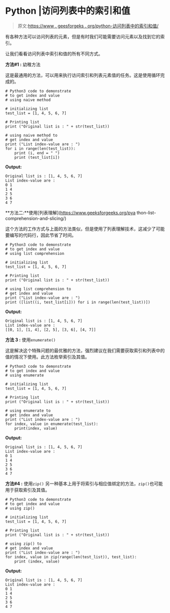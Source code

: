 # Python |访问列表中的索引和值

> 原文:[https://www . geesforgeks . org/python-访问列表中的索引和值/](https://www.geeksforgeeks.org/python-accessing-index-and-value-in-list/)

有各种方法可以访问列表的元素，但是有时我们可能需要访问元素以及找到它的索引。

让我们看看访问列表中索引和值的所有不同方式。

**方法#1 :** 幼稚方法

这是最通用的方法，可以用来执行访问索引和列表元素值的任务。这是使用循环完成的。

```
# Python3 code to demonstrate 
# to get index and value
# using naive method

# initializing list
test_list = [1, 4, 5, 6, 7]

# Printing list 
print ("Original list is : " + str(test_list))

# using naive method to
# get index and value
print ("List index-value are : ")
for i in range(len(test_list)):
    print (i, end = " ")
    print (test_list[i])
```

**Output:**

```
Original list is : [1, 4, 5, 6, 7]
List index-value are : 
0 1
1 4
2 5
3 6
4 7

```

**方法二:**使用[列表理解](https://www.geeksforgeeks.org/pya thon-list-comprehension-and-slicing/)

这个方法的工作方式与上面的方法类似，但是使用了列表理解技术，这减少了可能要编写的代码行，因此节省了时间。

```
# Python3 code to demonstrate 
# to get index and value
# using list comprehension

# initializing list
test_list = [1, 4, 5, 6, 7]

# Printing list 
print ("Original list is : " + str(test_list))

# using list comprehension to
# get index and value
print ("List index-value are : ")
print ([list((i, test_list[i])) for i in range(len(test_list))])
```

**Output:**

```
Original list is : [1, 4, 5, 6, 7]
List index-value are : 
[[0, 1], [1, 4], [2, 5], [3, 6], [4, 7]]

```

**方法 3 :** 使用`enumerate()`

这是解决这个特殊问题的最优雅的方法，强烈建议在我们需要获取索引和列表中的值的情况下使用。此方法枚举索引及其值。

```
# Python3 code to demonstrate 
# to get index and value
# using enumerate

# initializing list
test_list = [1, 4, 5, 6, 7]

# Printing list 
print ("Original list is : " + str(test_list))

# using enumerate to
# get index and value
print ("List index-value are : ")
for index, value in enumerate(test_list):
    print(index, value)
```

**Output:**

```
Original list is : [1, 4, 5, 6, 7]
List index-value are : 
0 1
1 4
2 5
3 6
4 7

```

**方法#4 :** 使用`zip()`
另一种基本上用于将索引与相应值绑定的方法，`zip()`也可能用于获取索引及其值。

```
# Python3 code to demonstrate 
# to get index and value
# using zip()

# initializing list
test_list = [1, 4, 5, 6, 7]

# Printing list 
print ("Original list is : " + str(test_list))

# using zip() to
# get index and value
print ("List index-value are : ")
for index, value in zip(range(len(test_list)), test_list):
    print (index, value)
```

**Output:**

```
Original list is : [1, 4, 5, 6, 7]
List index-value are : 
0 1
1 4
2 5
3 6
4 7

```